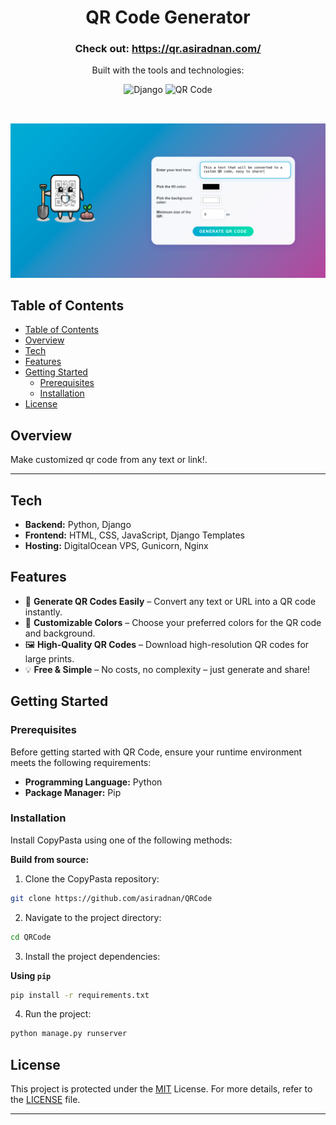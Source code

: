 <p align="center"><h1 align="center">QR Code Generator</h1></p>
<h3 align="center">
Check out: <a href="https://qr.asiradnan.com/">https://qr.asiradnan.com/</a>
</h3>
<p align="center">Built with the tools and technologies:</p>
<p align="center">
    <img src="https://img.shields.io/badge/Django-092E20.svg?style=for-the-badge&logo=Django&logoColor=white" alt="Django">
    <img src="https://img.shields.io/badge/QR%20Code-232F3E.svg?style=for-the-badge&logo=qr-code&logoColor=white" alt="QR Code">

    
</p>
<br>
<p align="center">
  <img src="screenshots/landing.png" alt="QR Code screenshot" width="800"/>
</p>

##  Table of Contents
- [Table of Contents](#table-of-contents)
- [Overview](#overview)
- [Tech](#tech)
- [Features](#features)
- [Getting Started](#getting-started)
  - [Prerequisites](#prerequisites)
  - [Installation](#installation)
- [License](#license)
##  Overview
 Make customized qr code from any text or link!.

---

## Tech
- **Backend:** Python, Django
- **Frontend:** HTML, CSS, JavaScript, Django Templates
- **Hosting:** DigitalOcean VPS, Gunicorn, Nginx


##  Features

- 📜 **Generate QR Codes Easily** – Convert any text or URL into a QR code instantly.
- 🎨 **Customizable Colors** – Choose your preferred colors for the QR code and background.
- 🖼 **High-Quality QR Codes** – Download high-resolution QR codes for large prints.
- 💡 **Free & Simple** – No costs, no complexity – just generate and share!




##  Getting Started

###  Prerequisites

Before getting started with QR Code, ensure your runtime environment meets the following requirements:

- **Programming Language:** Python
- **Package Manager:** Pip


###  Installation

Install CopyPasta using one of the following methods:

**Build from source:**

1. Clone the CopyPasta repository:
```sh
git clone https://github.com/asiradnan/QRCode
```

2. Navigate to the project directory:
```sh
cd QRCode
```

3. Install the project dependencies:


**Using `pip`** 
```sh
pip install -r requirements.txt
```

4. Run the project:
```sh
python manage.py runserver
```


##  License

This project is protected under the [MIT](https://choosealicense.com/licenses/mit/) License. For more details, refer to the [LICENSE](https://github.com/asiradnan/QRCode/blob/main/LICENSE) file.

---